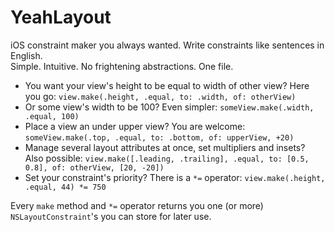 # YeahLayout
iOS constraint maker you always wanted. Write constraints like sentences in English.</br>
Simple. Intuitive. No frightening abstractions. One file.

* You want your view's height to be equal to width of other view? Here you go: ```view.make(.height, .equal, to: .width, of: otherView)```
* Or some view's width to be 100? Even simpler: ```someView.make(.width, .equal, 100)```
* Place a view an under upper view? You are welcome: ```someView.make(.top, .equal, to: .bottom, of: upperView, +20)```
* Manage several layout attributes at once, set multipliers and insets? Also possible:  ```view.make([.leading, .trailing], .equal, to: [0.5, 0.8], of: otherView, [20, -20]) ```
* Set your constraint's priority? There is a ```*=``` operator: ```view.make(.height, .equal, 44) *= 750```

Every ```make``` method and ```*=``` operator returns you one (or more) ```NSLayoutConstraint```'s you can store for later use.
